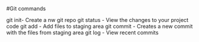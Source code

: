#Git commands

git init- Create a nw git repo 
git status - View the changes to your project code
git add - Add files to staging area
git commit - Creates a new commit with the files from staging area 
git log - View recent commits 
